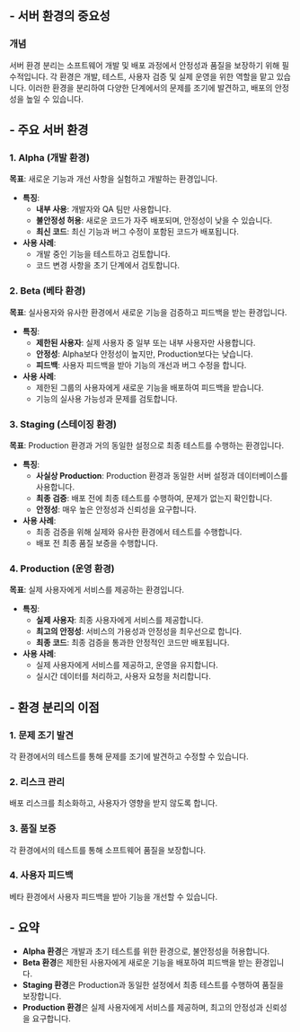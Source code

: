 
## - 서버 환경의 중요성

### 개념

서버 환경 분리는 소프트웨어 개발 및 배포 과정에서 안정성과 품질을 보장하기 위해 필수적입니다. 각 환경은 개발, 테스트, 사용자 검증 및 실제 운영을 위한 역할을 맡고 있습니다. 이러한 환경을 분리하여 다양한 단계에서의 문제를 조기에 발견하고, 배포의 안정성을 높일 수 있습니다.

## - 주요 서버 환경

### 1. Alpha (개발 환경)

**목표**: 새로운 기능과 개선 사항을 실험하고 개발하는 환경입니다.

- **특징**:
    - **내부 사용**: 개발자와 QA 팀만 사용합니다.
    - **불안정성 허용**: 새로운 코드가 자주 배포되며, 안정성이 낮을 수 있습니다.
    - **최신 코드**: 최신 기능과 버그 수정이 포함된 코드가 배포됩니다.
- **사용 사례**:
    - 개발 중인 기능을 테스트하고 검토합니다.
    - 코드 변경 사항을 초기 단계에서 검토합니다.

### 2. Beta (베타 환경)

**목표**: 실사용자와 유사한 환경에서 새로운 기능을 검증하고 피드백을 받는 환경입니다.

- **특징**:
    - **제한된 사용자**: 실제 사용자 중 일부 또는 내부 사용자만 사용합니다.
    - **안정성**: Alpha보다 안정성이 높지만, Production보다는 낮습니다.
    - **피드백**: 사용자 피드백을 받아 기능의 개선과 버그 수정을 합니다.
- **사용 사례**:
    - 제한된 그룹의 사용자에게 새로운 기능을 배포하여 피드백을 받습니다.
    - 기능의 실사용 가능성과 문제를 검토합니다.

### 3. Staging (스테이징 환경)

**목표**: Production 환경과 거의 동일한 설정으로 최종 테스트를 수행하는 환경입니다.

- **특징**:
    - **사실상 Production**: Production 환경과 동일한 서버 설정과 데이터베이스를 사용합니다.
    - **최종 검증**: 배포 전에 최종 테스트를 수행하여, 문제가 없는지 확인합니다.
    - **안정성**: 매우 높은 안정성과 신뢰성을 요구합니다.
- **사용 사례**:
    - 최종 검증을 위해 실제와 유사한 환경에서 테스트를 수행합니다.
    - 배포 전 최종 품질 보증을 수행합니다.

### 4. Production (운영 환경)

**목표**: 실제 사용자에게 서비스를 제공하는 환경입니다.

- **특징**:
    - **실제 사용자**: 최종 사용자에게 서비스를 제공합니다.
    - **최고의 안정성**: 서비스의 가용성과 안정성을 최우선으로 합니다.
    - **최종 코드**: 최종 검증을 통과한 안정적인 코드만 배포됩니다.
- **사용 사례**:
    - 실제 사용자에게 서비스를 제공하고, 운영을 유지합니다.
    - 실시간 데이터를 처리하고, 사용자 요청을 처리합니다.

## - 환경 분리의 이점

### 1. 문제 조기 발견

각 환경에서의 테스트를 통해 문제를 조기에 발견하고 수정할 수 있습니다.

### 2. 리스크 관리

배포 리스크를 최소화하고, 사용자가 영향을 받지 않도록 합니다.

### 3. 품질 보증

각 환경에서의 테스트를 통해 소프트웨어 품질을 보장합니다.

### 4. 사용자 피드백

베타 환경에서 사용자 피드백을 받아 기능을 개선할 수 있습니다.

## - 요약

- **Alpha 환경**은 개발과 초기 테스트를 위한 환경으로, 불안정성을 허용합니다.
- **Beta 환경**은 제한된 사용자에게 새로운 기능을 배포하여 피드백을 받는 환경입니다.
- **Staging 환경**은 Production과 동일한 설정에서 최종 테스트를 수행하여 품질을 보장합니다.
- **Production 환경**은 실제 사용자에게 서비스를 제공하며, 최고의 안정성과 신뢰성을 요구합니다.